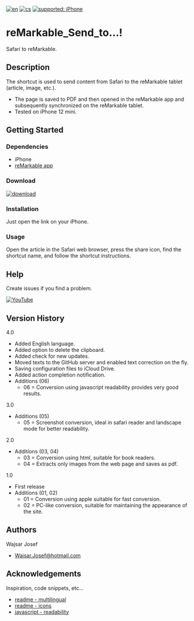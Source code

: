 [![en](https://img.shields.io/badge/lang-en-red.svg)](https://github.com/PepikVaio/reMarkable_Send_to...)
[![cs](https://img.shields.io/badge/lang-cs-springgreen.svg)](https://github.com/PepikVaio/reMarkable_Send_to.../blob/main/.language_cs/README_cs.md)
[![supported: iPhone](https://img.shields.io/badge/iPhone-supported-blueviolet)](https://www.apple.com/cz/iphone/)

# reMarkable_Send_to...!
Safari to reMarkable.

## Description
The shortcut is used to send content from Safari to the reMarkable tablet (article, image, etc.).
* The page is saved to PDF and then opened in the reMarkable app and subsequently synchronized on the reMarkable tablet.
* Tested on iPhone 12 mini.

## Getting Started

### Dependencies
* iPhone
* [reMarkable app](https://apps.apple.com/cz/app/remarkable-mobile/id1274957816?l=cs)

### Download
[![download](https://img.shields.io/badge/download-latest_release-slategray)](https://www.icloud.com/shortcuts/4a608fa2c3a547ac9d88a981660fc25a)

### Installation
Just open the link on your iPhone.

### Usage
Open the article in the Safari web browser, press the share icon, find the shortcut name, and follow the shortcut instructions.

## Help
Create issues if you find a problem.

[![YouTube](https://img.shields.io/badge/video-YouTube-red)]()

## Version History
4.0
* Added English language.
* Added option to delete the clipboard.
* Added check for new updates.
* Moved texts to the GitHub server and enabled text correction on the fly.
* Saving configuration files to iCloud Drive.
* Added action completion notification.
* Additions (06)
  * 06 = Conversion using javascript readability provides very good results.

3.0
* Additions (05)
  * 05 = Screenshot conversion, ideal in safari reader and landscape mode for better readability.

2.0
* Additions (03, 04)
  * 03 = Conversion using html, suitable for book readers.
  * 04 = Extracts only images from the web page and saves as pdf.

1.0
* First release
* Additions (01, 02)
  * 01 = Conversion using apple suitable for fast conversion.
  * 02 = PC-like conversion, suitable for maintaining the appearance of the site.

## Authors
Wajsar Josef
* Wajsar.Josef@hotmail.com

## Acknowledgements
Inspiration, code snippets, etc...
* [readme - multilingual](https://github.com/jonatasemidio/multilanguage-readme-pattern)
* [readme - icons](https://shields.io/)
* [javascript - readability](https://github.com/mozilla/readability)
